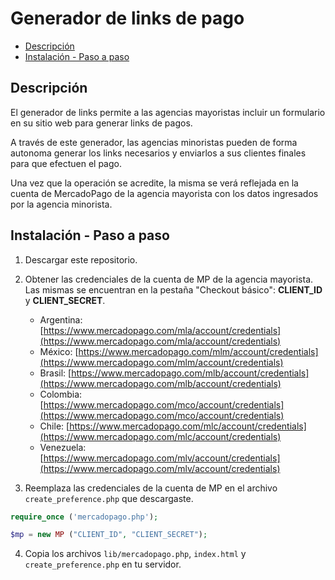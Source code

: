 # Generador de links de pago

* [Descripción](#description)
* [Instalación - Paso a paso](#install)

<a name="description"></a>
## Descripción
El generador de links permite a las agencias mayoristas incluir un formulario en su sitio web para generar links de pagos.

A través de este generador, las agencias minoristas pueden de forma autonoma generar los links necesarios y enviarlos a sus clientes finales para que efectuen el pago.

Una vez que la operación se acredite, la misma se verá reflejada en la cuenta de MercadoPago de la agencia mayorista con los datos ingresados por la agencia minorista.

<a name="install"></a>
## Instalación - Paso a paso

1. Descargar este repositorio.

2. Obtener las credenciales de la cuenta de MP de la agencia mayorista. Las mismas se encuentran en la pestaña "Checkout básico": **CLIENT_ID** y **CLIENT_SECRET**.
    * Argentina: [https://www.mercadopago.com/mla/account/credentials](https://www.mercadopago.com/mla/account/credentials)
    * México: [https://www.mercadopago.com/mlm/account/credentials](https://www.mercadopago.com/mlm/account/credentials)
    * Brasil: [https://www.mercadopago.com/mlb/account/credentials](https://www.mercadopago.com/mlb/account/credentials)
    * Colombia: [https://www.mercadopago.com/mco/account/credentials](https://www.mercadopago.com/mco/account/credentials)
    * Chile: [https://www.mercadopago.com/mlc/account/credentials](https://www.mercadopago.com/mlc/account/credentials)
    * Venezuela: [https://www.mercadopago.com/mlv/account/credentials](https://www.mercadopago.com/mlv/account/credentials)
    

3. Reemplaza las credenciales de la cuenta de MP en el archivo `create_preference.php` que descargaste.

```php
require_once ('mercadopago.php');

$mp = new MP ("CLIENT_ID", "CLIENT_SECRET");
```

4. Copia los archivos `lib/mercadopago.php`, `index.html` y `create_preference.php` en tu servidor.

